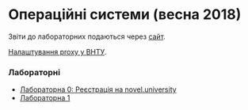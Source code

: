 # Операційні системи (весна 2018)

Звіти до лабораторних подаються через [сайт](http://novel.university).

[Налаштування proxy у ВНТУ](docs/proxy.md).

### Лабораторнi
- [Лабораторна 0: Реєстрація на novel.university](labs/00-registration.md)
- [Лабораторна 1](labs/01-login.md)
